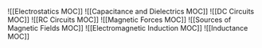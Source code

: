 
![[Electrostatics MOC]]
![[Capacitance and Dielectrics MOC]]
![[DC Circuits MOC]]
![[RC Circuits MOC]]
![[Magnetic Forces MOC]]
![[Sources of Magnetic Fields MOC]]
![[Electromagnetic Induction MOC]]
![[Inductance MOC]]